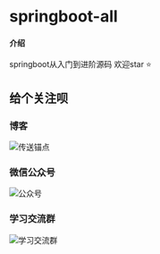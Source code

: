 # springboot-all

#### 介绍
springboot从入门到进阶源码 欢迎star ⭐️


## 给个关注呗

### 博客

![传送锚点](https://www.qiuchenglei.top)

### 微信公众号
![公众号](https://images.gitee.com/uploads/images/2022/0408/123332_2d18cf6f_2162892.jpeg "wx.jpg")

### 学习交流群

![学习交流群](https://images.gitee.com/uploads/images/2022/0408/123428_a9a8eb3c_2162892.jpeg "WechatIMG87.jpeg")